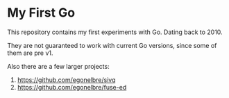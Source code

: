 # My First Go

This repository contains my first experiments with Go. Dating back to 2010.

They are not guaranteed to work with current Go versions, since some of them are pre v1.

Also there are a few larger projects:

1. https://github.com/egonelbre/sivq
2. https://github.com/egonelbre/fuse-ed